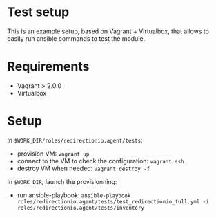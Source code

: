 # Test setup

This is an example setup, based on Vagrant + Virtualbox, that allows to easily run ansible commands to test the module.

# Requirements

- Vagrant > 2.0.0
- Virtualbox

# Setup

In `$WORK_DIR/roles/redirectionio.agent/tests`:

- provision VM: `vagrant up`
- connect to the VM to check the configuration: `vagrant ssh`
- destroy VM when needed: `vagrant destroy -f`

In `$WORK_DIR`, launch the provisionning:

- run ansible-playbook: `ansible-playbook roles/redirectionio.agent/tests/test_redirectionio_full.yml -i roles/redirectionio.agent/tests/inventory`
